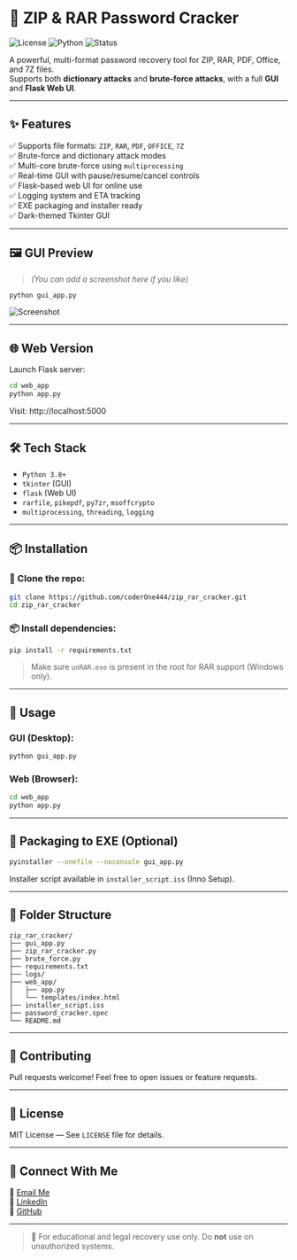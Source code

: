 # 🔐 ZIP & RAR Password Cracker

![License](https://img.shields.io/github/license/coderOne444/zip_rar_cracker?style=flat-square)
![Python](https://img.shields.io/badge/Python-3.8%2B-blue?style=flat-square)
![Status](https://img.shields.io/badge/status-active-success?style=flat-square)

A powerful, multi-format password recovery tool for ZIP, RAR, PDF, Office, and 7Z files.  
Supports both **dictionary attacks** and **brute-force attacks**, with a full **GUI** and **Flask Web UI**.

---

## ✨ Features

✅ Supports file formats: `ZIP`, `RAR`, `PDF`, `OFFICE`, `7Z`  
✅ Brute-force and dictionary attack modes  
✅ Multi-core brute-force using `multiprocessing`  
✅ Real-time GUI with pause/resume/cancel controls  
✅ Flask-based web UI for online use  
✅ Logging system and ETA tracking  
✅ EXE packaging and installer ready  
✅ Dark-themed Tkinter GUI

---

## 🖼️ GUI Preview

> *(You can add a screenshot here if you like)*

```bash
python gui_app.py
```

![Screenshot](images/preview.png)

---

## 🌐 Web Version

Launch Flask server:
```bash
cd web_app
python app.py
```

Visit: http://localhost:5000

---

## 🛠️ Tech Stack

- `Python 3.8+`
- `tkinter` (GUI)
- `flask` (Web UI)
- `rarfile`, `pikepdf`, `py7zr`, `msoffcrypto`
- `multiprocessing`, `threading`, `logging`

---

## 📦 Installation

### 🔁 Clone the repo:
```bash
git clone https://github.com/coderOne444/zip_rar_cracker.git
cd zip_rar_cracker
```

### 📦 Install dependencies:
```bash
pip install -r requirements.txt
```

> Make sure `unRAR.exe` is present in the root for RAR support (Windows only).

---

## 🚀 Usage

### GUI (Desktop):
```bash
python gui_app.py
```

### Web (Browser):
```bash
cd web_app
python app.py
```

---

## 🔧 Packaging to EXE (Optional)

```bash
pyinstaller --onefile --noconsole gui_app.py
```

Installer script available in `installer_script.iss` (Inno Setup).

---

## 📁 Folder Structure

```
zip_rar_cracker/
├── gui_app.py
├── zip_rar_cracker.py
├── brute_force.py
├── requirements.txt
├── logs/
├── web_app/
│   ├── app.py
│   └── templates/index.html
├── installer_script.iss
├── password_cracker.spec
└── README.md
```

---

## 🧠 Contributing

Pull requests welcome! Feel free to open issues or feature requests.

---

## 📜 License

MIT License — See `LICENSE` file for details.

---

## 🔗 Connect With Me

📧 [Email Me](mailto:you@example.com)  
🔗 [LinkedIn](https://www.linkedin.com/in/yourprofile)  
🐙 [GitHub](https://github.com/coderOne444)

---

> 🚨 For educational and legal recovery use only. Do **not** use on unauthorized systems.
